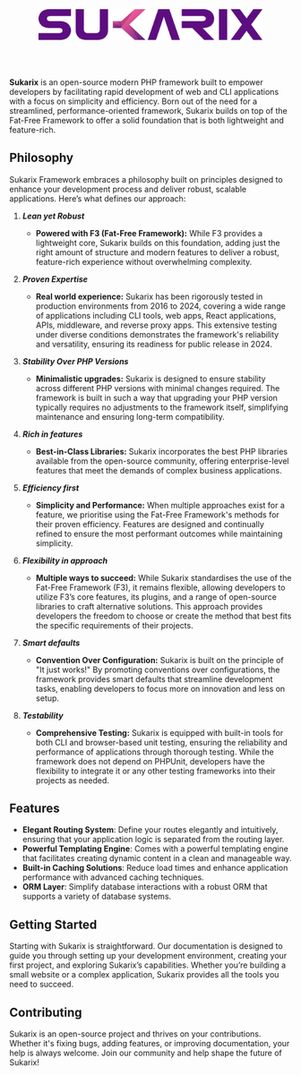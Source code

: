 <p align="center" style="padding: 50px;"><a href="https://sukarix.com" target="_blank"><img src="https://raw.githubusercontent.com/sukarix/docs/main/src/images/sukarix-logo.svg" width="400"></a></p>

**Sukarix** is an open-source modern PHP framework built to empower developers by facilitating rapid development of web
and CLI applications with a focus on simplicity and efficiency. Born out of the need for a streamlined,
performance-oriented framework, Sukarix builds on top of the Fat-Free Framework to offer a solid foundation that is both
lightweight and feature-rich.

## Philosophy

Sukarix Framework embraces a philosophy built on principles designed to enhance your development process and deliver
robust, scalable applications. Here’s what defines our approach:

1. **_Lean yet Robust_**
    - **Powered with F3 (Fat-Free Framework):** While F3 provides a lightweight core, Sukarix builds on this foundation,
      adding just the right amount of structure and modern features to deliver a robust, feature-rich experience without
      overwhelming complexity.

2. **_Proven Expertise_**
    - **Real world experience:** Sukarix has been rigorously tested in production environments from 2016 to 2024,
      covering a wide range of applications including CLI tools, web apps, React applications, APIs, middleware, and
      reverse proxy apps. This extensive testing under diverse conditions demonstrates the framework's reliability and
      versatility, ensuring its readiness for public release in 2024.

3. **_Stability Over PHP Versions_**
    - **Minimalistic upgrades:** Sukarix is designed to ensure stability across different PHP versions with minimal
      changes required. The framework is built in such a way that upgrading your PHP version typically requires no
      adjustments to the framework itself, simplifying maintenance and ensuring long-term compatibility.

4. **_Rich in features_**
    - **Best-in-Class Libraries:** Sukarix incorporates the best PHP libraries available from the open-source community,
      offering enterprise-level features that meet the demands of complex business applications.

5. **_Efficiency first_**
    - **Simplicity and Performance:** When multiple approaches exist for a feature, we prioritise using the Fat-Free
      Framework's methods for their proven efficiency. Features are designed and continually refined to ensure the most
      performant outcomes while maintaining simplicity.

6. **_Flexibility in approach_**
    - **Multiple ways to succeed:** While Sukarix standardises the use of the Fat-Free Framework (F3), it remains
      flexible, allowing developers to utilize F3’s core features, its plugins, and a range of open-source libraries to
      craft alternative solutions. This approach provides developers the freedom to choose or create the method that
      best fits the specific requirements of their projects.

7. **_Smart defaults_**
    - **Convention Over Configuration:** Sukarix is built on the principle of "It just works!" By promoting conventions
      over configurations, the framework provides smart defaults that streamline development tasks, enabling developers
      to focus more on innovation and less on setup.

8. **_Testability_**
    - **Comprehensive Testing:** Sukarix is equipped with built-in tools for both CLI and browser-based unit testing,
      ensuring the reliability and performance of applications through thorough testing. While the framework does not
      depend
      on PHPUnit, developers have the flexibility to integrate it or any other testing frameworks into their projects as
      needed.

## Features

- **Elegant Routing System**: Define your routes elegantly and intuitively, ensuring that your application logic is
  separated from the routing layer.
- **Powerful Templating Engine**: Comes with a powerful templating engine that facilitates creating dynamic content in a
  clean and manageable way.
- **Built-in Caching Solutions**: Reduce load times and enhance application performance with advanced caching
  techniques.
- **ORM Layer**: Simplify database interactions with a robust ORM that supports a variety of database systems.

## Getting Started

Starting with Sukarix is straightforward. Our documentation is designed to guide you through setting up your development
environment, creating your first project, and exploring Sukarix’s capabilities. Whether you’re building a small website
or a complex application, Sukarix provides all the tools you need to succeed.

## Contributing

Sukarix is an open-source project and thrives on your contributions. Whether it's fixing bugs, adding features, or
improving documentation, your help is always welcome. Join our community and help shape the future of Sukarix!
